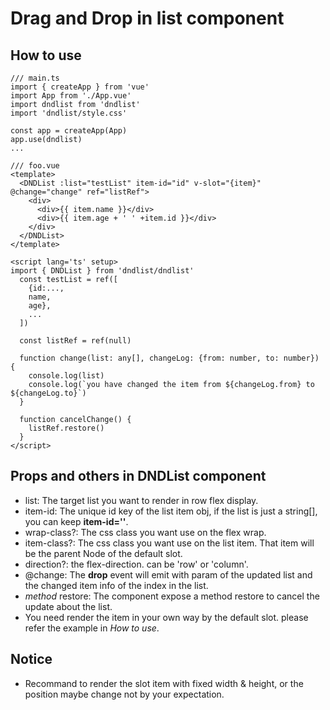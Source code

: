 # Drag and Drop in list component

## How to use
```
/// main.ts
import { createApp } from 'vue'
import App from './App.vue'
import dndlist from 'dndlist'
import 'dndlist/style.css'

const app = createApp(App)
app.use(dndlist)
...
```

```
/// foo.vue
<template>
  <DNDList :list="testList" item-id="id" v-slot="{item}" @change="change" ref="listRef">
    <div>
      <div>{{ item.name }}</div>
      <div>{{ item.age + ' ' +item.id }}</div>
    </div>
  </DNDList>
</template>

<script lang='ts' setup>
import { DNDList } from 'dndlist/dndlist'
  const testList = ref([
    {id:...,
    name,
    age},
    ...
  ])

  const listRef = ref(null)

  function change(list: any[], changeLog: {from: number, to: number}) {
    console.log(list)
    console.log(`you have changed the item from ${changeLog.from} to ${changeLog.to}`)
  }

  function cancelChange() {
    listRef.restore()
  }
</script>
```

## Props and others in DNDList component
* list: The target list you want to render in row flex display.
* item-id: The unique id key of the list item obj, if the list is just a string[], you can keep **item-id=''**.
* wrap-class?: The css class you want use on the flex wrap.
* item-class?: The css class you want use on the list item. That item will be the parent Node of the default slot.
* direction?: the flex-direction. can be 'row' or 'column'.
* @change: The **drop** event will emit with param of the updated list and the changed item info of the index in the list.
* *method* restore: The component expose a method restore to cancel the update about the list.
* You need render the item in your own way by the default slot. please refer the example in *How to use*.

## Notice
* Recommand to render the slot item with fixed width & height, or the position maybe change not by your expectation.